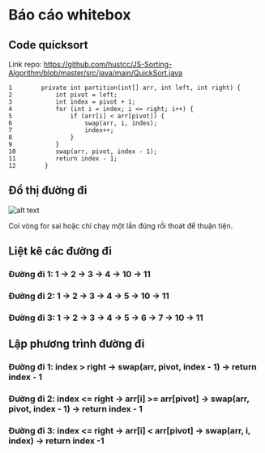 # Báo cáo whitebox

## Code quicksort

Link repo: https://github.com/hustcc/JS-Sorting-Algorithm/blob/master/src/java/main/QuickSort.java
```
1        private int partition(int[] arr, int left, int right) {
2            int pivot = left;
3            int index = pivot + 1;
4            for (int i = index; i <= right; i++) {
5                if (arr[i] < arr[pivot]) {
6                    swap(arr, i, index);
7                    index++;
8                }
9            }
10           swap(arr, pivot, index - 1);
11           return index - 1;
12        }
```

## Đồ thị đường đi
![alt text](https://github.com/khaitun1998/INT3117-2019/blob/master/NguyenDucAnh_QuickSort/flowchart.png)

Coi vòng for sai hoặc chỉ chạy một lần đúng rồi thoát để thuận tiện.
## Liệt kê các đường đi
### Đường đi 1: 1 → 2 → 3 → 4 → 10 → 11
### Đường đi 2: 1 → 2 → 3 → 4 → 5 → 10 → 11
### Đường đi 3: 1 → 2 → 3 → 4 → 5 → 6 → 7 → 10 → 11

## Lập phương trình đường đi
### Đường đi 1: index > right → swap(arr, pivot, index - 1) → return index - 1
### Đường đi 2: index <= right → arr[i] >= arr[pivot] → swap(arr, pivot, index - 1) → return index - 1
### Đường đi 3: index <= right → arr[i] < arr[pivot] → swap(arr, i, index) → return index -1
